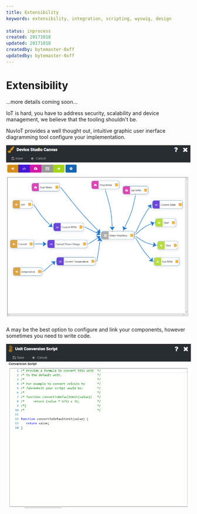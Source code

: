 ```yaml
---
title: Extensibility
keywords: extensibility, integration, scripting, wyswig, design

status: inprocess
created: 20171018
updated: 20171018
createdby: bytemaster-0xff
updatedby: bytemaster-0xff
---
```


# Extensibility

...more details coming soon...

IoT is hard, you have to address security, scalability and device management,  we believe that the tooling shouldn't be.

NuvIoT provides a well thought out, intuitive graphic user inerface diagramming tool configure your implementation.

![](../images/DeviceWorkflow.png)

A  may be the best option to configure and link your components, however sometimes you need to write code.

![](../images/ScriptEditor.png)
       


